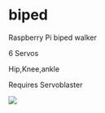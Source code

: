 biped
=====

Raspberry Pi biped walker

6 Servos

Hip,Knee,ankle

Requires Servoblaster

![](http://img593.imageshack.us/img593/7289/nj0l.jpg)
